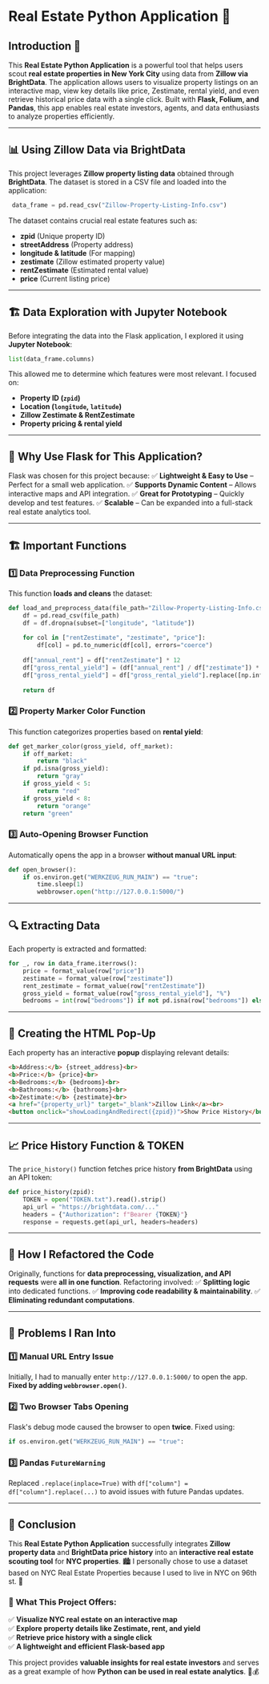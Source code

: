 # Real Estate Python Application 🏡

## Introduction 📌
This **Real Estate Python Application** is a powerful tool that helps users scout **real estate properties in New York City** using data from **Zillow via BrightData**. The application allows users to visualize property listings on an interactive map, view key details like price, Zestimate, rental yield, and even retrieve historical price data with a single click. Built with **Flask, Folium, and Pandas**, this app enables real estate investors, agents, and data enthusiasts to analyze properties efficiently.

---

## 📊 Using Zillow Data via BrightData
This project leverages **Zillow property listing data** obtained through **BrightData**. The dataset is stored in a CSV file and loaded into the application:
```python
 data_frame = pd.read_csv("Zillow-Property-Listing-Info.csv")
```
The dataset contains crucial real estate features such as:
- **zpid** (Unique property ID)
- **streetAddress** (Property address)
- **longitude & latitude** (For mapping)
- **zestimate** (Zillow estimated property value)
- **rentZestimate** (Estimated rental value)
- **price** (Current listing price)

---

## 🏗️ Data Exploration with Jupyter Notebook
Before integrating the data into the Flask application, I explored it using **Jupyter Notebook**:
```python
list(data_frame.columns)
```
This allowed me to determine which features were most relevant. I focused on:
- **Property ID (`zpid`)**
- **Location (`longitude`, `latitude`)**
- **Zillow Zestimate & RentZestimate**
- **Property pricing & rental yield**

---

## 🚀 Why Use Flask for This Application?
Flask was chosen for this project because:
✅ **Lightweight & Easy to Use** – Perfect for a small web application.
✅ **Supports Dynamic Content** – Allows interactive maps and API integration.
✅ **Great for Prototyping** – Quickly develop and test features.
✅ **Scalable** – Can be expanded into a full-stack real estate analytics tool.

---

## 🏗️ Important Functions
### **1️⃣ Data Preprocessing Function**
This function **loads and cleans** the dataset:
```python
def load_and_preprocess_data(file_path="Zillow-Property-Listing-Info.csv"):
    df = pd.read_csv(file_path)
    df = df.dropna(subset=["longitude", "latitude"])
    
    for col in ["rentZestimate", "zestimate", "price"]:
        df[col] = pd.to_numeric(df[col], errors="coerce")
    
    df["annual_rent"] = df["rentZestimate"] * 12
    df["gross_rental_yield"] = (df["annual_rent"] / df["zestimate"]) * 100
    df["gross_rental_yield"] = df["gross_rental_yield"].replace([np.inf, -np.inf], np.nan)
    
    return df
```
### **2️⃣ Property Marker Color Function**
This function categorizes properties based on **rental yield**:
```python
def get_marker_color(gross_yield, off_market):
    if off_market:
        return "black"
    if pd.isna(gross_yield):
        return "gray"
    if gross_yield < 5:
        return "red"
    if gross_yield < 8:
        return "orange"
    return "green"
```
### **3️⃣ Auto-Opening Browser Function**
Automatically opens the app in a browser **without manual URL input**:
```python
def open_browser():
    if os.environ.get("WERKZEUG_RUN_MAIN") == "true":
        time.sleep(1)
        webbrowser.open("http://127.0.0.1:5000/")
```

---

## 🔍 Extracting Data
Each property is extracted and formatted:
```python
for _, row in data_frame.iterrows():
    price = format_value(row["price"])
    zestimate = format_value(row["zestimate"])
    rent_zestimate = format_value(row["rentZestimate"])
    gross_yield = format_value(row["gross_rental_yield"], "%")
    bedrooms = int(row["bedrooms"]) if not pd.isna(row["bedrooms"]) else "N/A"
```

---

## 🏡 Creating the HTML Pop-Up
Each property has an interactive **popup** displaying relevant details:
```html
<b>Address:</b> {street_address}<br>
<b>Price:</b> {price}<br>
<b>Bedrooms:</b> {bedrooms}<br>
<b>Bathrooms:</b> {bathrooms}<br>
<b>Zestimate:</b> {zestimate}<br>
<a href="{property_url}" target="_blank">Zillow Link</a><br>
<button onclick="showLoadingAndRedirect({zpid})">Show Price History</button>
```

---

## 📈 Price History Function & TOKEN
The `price_history()` function fetches price history **from BrightData** using an API token:
```python
def price_history(zpid):
    TOKEN = open("TOKEN.txt").read().strip()
    api_url = "https://brightdata.com/..."
    headers = {"Authorization": f"Bearer {TOKEN}"}
    response = requests.get(api_url, headers=headers)
```

---

## 🔧 How I Refactored the Code
Originally, functions for **data preprocessing, visualization, and API requests** were **all in one function**. Refactoring involved:
✅ **Splitting logic** into dedicated functions.
✅ **Improving code readability & maintainability**.
✅ **Eliminating redundant computations**.

---

## 🛑 Problems I Ran Into
### **1️⃣ Manual URL Entry Issue**
Initially, I had to manually enter `http://127.0.0.1:5000/` to open the app. **Fixed by adding `webbrowser.open()`**.

### **2️⃣ Two Browser Tabs Opening**
Flask's debug mode caused the browser to open **twice**. Fixed using:
```python
if os.environ.get("WERKZEUG_RUN_MAIN") == "true":
```

### **3️⃣ Pandas `FutureWarning`**
Replaced `.replace(inplace=True)` with `df["column"] = df["column"].replace(...)` to avoid issues with future Pandas updates.

---

## 📌 Conclusion
This **Real Estate Python Application** successfully integrates **Zillow property data** and **BrightData price history** into an **interactive real estate scouting tool** for **NYC properties**. 🏙️ I personally chose to use a dataset based on NYC Real Estate Properties because I used to live in NYC on 96th st. 🗽

### 🚀 **What This Project Offers:**
✅ **Visualize NYC real estate on an interactive map**  
✅ **Explore property details like Zestimate, rent, and yield**  
✅ **Retrieve price history with a single click**  
✅ **A lightweight and efficient Flask-based app**  

This project provides **valuable insights for real estate investors** and serves as a great example of how **Python can be used in real estate analytics**. 🏡💰

